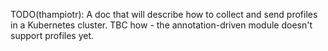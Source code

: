 TODO(thampiotr): A doc that will describe how to collect and send profiles in a Kubernetes cluster.
TBC how - the annotation-driven module doesn't support profiles yet.
